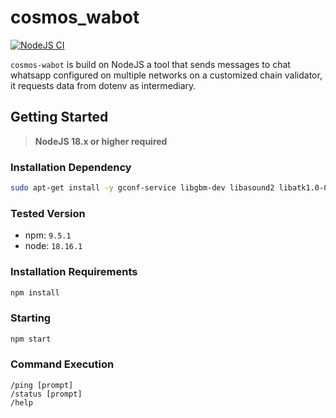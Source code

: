 # cosmos_wabot

[![NodeJS CI](https://github.com/sxlmnwb/cosmos_wabot/actions/workflows/nodejs.yml/badge.svg)](https://github.com/sxlmnwb/cosmos_wabot/actions/workflows/nodejs.yml)

`cosmos-wabot` is build on NodeJS a tool that sends messages to chat whatsapp configured on multiple networks on a customized chain validator, it requests data from dotenv as intermediary.

## Getting Started

> **NodeJS 18.x or higher required**

### Installation Dependency

```bash
sudo apt-get install -y gconf-service libgbm-dev libasound2 libatk1.0-0 libc6 libcairo2 libcups2 libdbus-1-3 libexpat1 libfontconfig1 libgcc1 libgconf-2-4 libgdk-pixbuf2.0-0 libglib2.0-0 libgtk-3-0 libnspr4 libpango-1.0-0 libpangocairo-1.0-0 libstdc++6 libx11-6 libx11-xcb1 libxcb1 libxcomposite1 libxcursor1 libxdamage1 libxext6 libxfixes3 libxi6 libxrandr2 libxrender1 libxss1 libxtst6 ca-certificates fonts-liberation libappindicator1 libnss3 lsb-release xdg-utils wget
```

### Tested Version

- npm: `9.5.1`
- node: `18.16.1`

### Installation Requirements

```bash
npm install
```

### Starting 

```bash
npm start
```

### Command Execution

```
/ping [prompt]
/status [prompt]
/help
```
